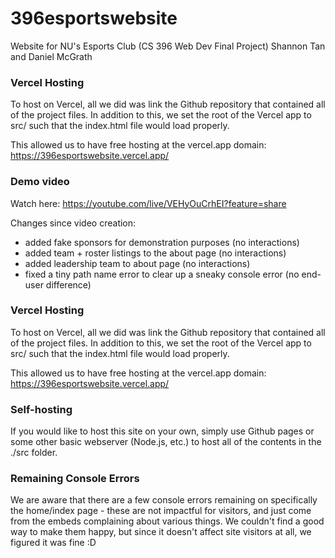 # 396esportswebsite
Website for NU's Esports Club (CS 396 Web Dev Final Project)
Shannon Tan and Daniel McGrath



### Vercel Hosting
To host on Vercel, all we did was link the Github repository that contained all of the project files. In addition to this, we set the root of the Vercel app to src/ such that the index.html file would load properly.

This allowed us to have free hosting at the vercel.app domain:
https://396esportswebsite.vercel.app/

### Demo video

Watch here: https://youtube.com/live/VEHyOuCrhEI?feature=share

Changes since video creation:
  - added fake sponsors for demonstration purposes (no interactions)
  - added team + roster listings to the about page (no interactions)
  - added leadership team to about page (no interactions)
  - fixed a tiny path name error to clear up a sneaky console error (no end-user difference)

### Vercel Hosting
To host on Vercel, all we did was link the Github repository that contained all of the project files. In addition to this, we set the root of the Vercel app to src/ such that the index.html file would load properly.

This allowed us to have free hosting at the vercel.app domain:
https://396esportswebsite.vercel.app/

### Self-hosting

If you would like to host this site on your own, simply use Github pages or some other basic webserver (Node.js, etc.) to host all of the contents in the ./src folder.

### Remaining Console Errors

We are aware that there are a few console errors remaining on specifically the home/index page - these are not impactful for visitors, and just come from the embeds complaining about various things. We couldn't find a good way to make them happy, but since it doesn't affect site visitors at all, we figured it was fine :D
